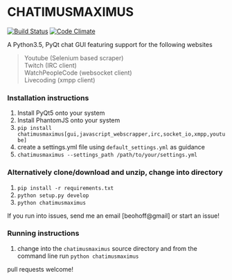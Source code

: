 # CHATIMUSMAXIMUS
[![Build Status](https://travis-ci.org/benhoff/CHATIMUSMAXIMUS.svg?branch=master)](https://travis-ci.org/benhoff/CHATIMUSMAXIMUS) [![Code Climate](https://codeclimate.com/github/benhoff/CHATIMUSMAXIMUS/badges/gpa.svg)](https://codeclimate.com/github/benhoff/CHATIMUSMAXIMUS)

A Python3.5, PyQt chat GUI featuring support for the following websites
> Youtube          (Selenium based scraper)  
> Twitch           (IRC client)  
> WatchPeopleCode  (websocket client)  
> Livecoding       (xmpp client)

### Installation instructions
1. Install PyQt5 onto your system
2. Install PhantomJS onto your system
3. `pip install chatimusmaximus[gui,javascript_webscrapper,irc,socket_io,xmpp,youtube]`
4. create a settings.yml file using `default_settings.yml` as guidance
5. `chatimusmaximus --settings_path /path/to/your/settings.yml`

### Alternatively clone/download and unzip, change into directory
1. `pip install -r requirements.txt`
2. `python setup.py develop`
3. `python chatimusmaximus`

If you run into issues, send me an email [beohoff@gmail] or start an issue!

### Running instructions
1. change into the `chatimusmaximus` source directory and from the command line run `python chatimusmaximus`

pull requests welcome!

